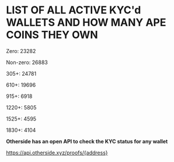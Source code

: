 # LIST OF ALL ACTIVE KYC'd WALLETS AND HOW MANY APE COINS THEY OWN

Zero: 23282

Non-zero: 26883

305+: 24781

610+: 19696

915+: 6918

1220+: 5805

1525+: 4595

1830+: 4104

**Otherside has an open API to check the KYC status for any wallet**

https://api.otherside.xyz/proofs/{address}